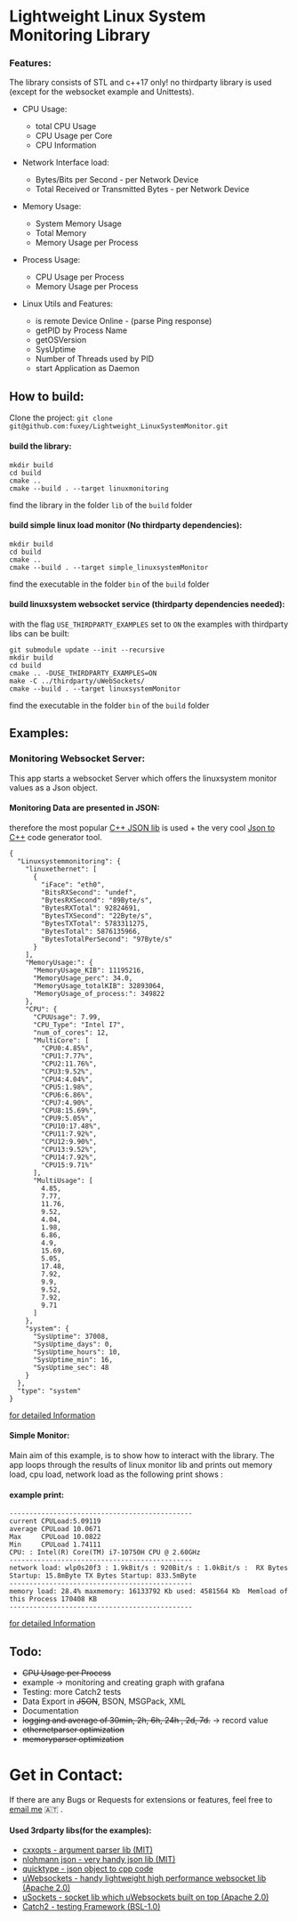 # Lightweight Linux System Monitoring Library

### Features:

The library consists of STL and c++17 only! no thirdparty library is used (except for the websocket example and Unittests). 


* CPU Usage:
  * total CPU Usage
  * CPU Usage per Core
  * CPU Information

    
* Network Interface load:
  * Bytes/Bits per Second - per Network Device
  * Total Received or Transmitted Bytes - per Network Device


* Memory Usage:
  * System Memory Usage
  * Total Memory
  * Memory Usage per Process

* Process Usage:
  * CPU Usage per Process
  * Memory Usage per Process

  
* Linux Utils and Features:
  * is remote Device Online - (parse Ping response)
  * getPID by Process Name
  * getOSVersion
  * SysUptime
  * Number of Threads used by PID 
  * start Application as Daemon


## How to build:
Clone the project: `git clone git@github.com:fuxey/Lightweight_LinuxSystemMonitor.git`

#### build the library:

    mkdir build
    cd build
    cmake ..
    cmake --build . --target linuxmonitoring
    
find the library in the folder `lib` of the `build` folder

#### build simple linux load monitor (No thirdparty dependencies): 
    mkdir build
    cd build
    cmake ..
    cmake --build . --target simple_linuxsystemMonitor
    
find the executable in the folder `bin` of the `build` folder

#### build linuxsystem websocket service (thirdparty dependencies needed):
with the flag `USE_THIRDPARTY_EXAMPLES` set to `ON` the examples with thirdparty libs can be built: 


    git submodule update --init --recursive
    mkdir build
    cd build
    cmake .. -DUSE_THIRDPARTY_EXAMPLES=ON
    make -C ../thirdparty/uWebSockets/
    cmake --build . --target linuxsystemMonitor
    
find the executable in the folder `bin` of the `build` folder



## Examples:

### Monitoring Websocket Server:
This app starts a websocket Server which offers the linuxsystem monitor values as a Json object.
#### Monitoring Data are presented in JSON: 
therefore the most popular [C++ JSON lib](https://github.com/nlohmann/json) is used + the very cool [Json to C++](https://app.quicktype.io/) code generator tool. 
    
    {
      "Linuxsystemmonitoring": {
        "linuxethernet": [
          {
            "iFace": "eth0",
            "BitsRXSecond": "undef",
            "BytesRXSecond": "89Byte/s",
            "BytesRXTotal": 92824691,
            "BytesTXSecond": "22Byte/s",
            "BytesTXTotal": 5783311275,
            "BytesTotal": 5876135966,
            "BytesTotalPerSecond": "97Byte/s"
          }
        ],
        "MemoryUsage:": {
          "MemoryUsage_KIB": 11195216,
          "MemoryUsage_perc": 34.0,
          "MemoryUsage_totalKIB": 32893064,
          "MemoryUsage_of_process:": 349822
        },
        "CPU": {
          "CPUUsage": 7.99,
          "CPU_Type": "Intel I7",
          "num_of_cores": 12,
          "MultiCore": [
            "CPU0:4.85%",
            "CPU1:7.77%",
            "CPU2:11.76%",
            "CPU3:9.52%",
            "CPU4:4.04%",
            "CPU5:1.98%",
            "CPU6:6.86%",
            "CPU7:4.90%",
            "CPU8:15.69%",
            "CPU9:5.05%",
            "CPU10:17.48%",
            "CPU11:7.92%",
            "CPU12:9.90%",
            "CPU13:9.52%",
            "CPU14:7.92%",
            "CPU15:9.71%"
          ],
          "MultiUsage": [
            4.85,
            7.77,
            11.76,
            9.52,
            4.04,
            1.98,
            6.86,
            4.9,
            15.69,
            5.05,
            17.48,
            7.92,
            9.9,
            9.52,
            7.92,
            9.71
          ]
        },
        "system": {
          "SysUptime": 37008,
          "SysUptime_days": 0,
          "SysUptime_hours": 10,
          "SysUptime_min": 16,
          "SysUptime_sec": 48
        }
      },
      "type": "system"
    }
 
[for detailed Information](./example/LinuxSystemMonitor_WebsocketService/Readme.md)


#### Simple Monitor:
Main aim of this example, is to show how to interact with the library. The app loops through the results of linux monitor lib and prints out memory load, cpu load, network load as the following print shows :

#### example print:
    ----------------------------------------------
    current CPULoad:5.09119
    average CPULoad 10.0671
    Max     CPULoad 10.0822
    Min     CPULoad 1.74111
    CPU: : Intel(R) Core(TM) i7-10750H CPU @ 2.60GHz
    ----------------------------------------------
    network load: wlp0s20f3 : 1.9kBit/s : 920Bit/s : 1.0kBit/s :  RX Bytes Startup: 15.8mByte TX Bytes Startup: 833.5mByte
    ----------------------------------------------
    memory load: 28.4% maxmemory: 16133792 Kb used: 4581564 Kb  Memload of this Process 170408 KB
    ----------------------------------------------
    
[for detailed Information](./example/simplemonitor/Readme.md)

    

## Todo:
* ~~CPU Usage per Process~~
* example -> monitoring and creating graph with grafana
* Testing: more Catch2 tests
* Data Export in ~~JSON~~, BSON, MSGPack, XML
* Documentation
* ~~logging and average of 30min, 2h, 6h, 24h , 2d, 7d.~~ -> record value
* ~~ethernetparser optimization~~ 
* ~~memoryparser optimization~~

# Get in Contact: 
If there are any Bugs or Requests for extensions or features, feel free to
[email me](mailto:fuxeysolution@gmail.com) :austria: .


#### Used 3rdparty libs(for the examples):

* [cxxopts - argument parser lib (MIT) ](https://github.com/jarro2783/cxxopts)
* [nlohmann json - very handy json lib (MIT) ](https://github.com/nlohmann/json)
* [quicktype - json object to cpp code](https://app.quicktype.io/)
* [uWebsockets - handy lightweight high performance websocket lib (Apache 2.0) ](https://github.com/uNetworking/uWebSockets)
* [uSockets - socket lib which uWebsockets built on top (Apache 2.0)](https://github.com/uNetworking/uSockets)
* [Catch2 - testing Framework (BSL-1.0)](https://github.com/catchorg/Catch2)
